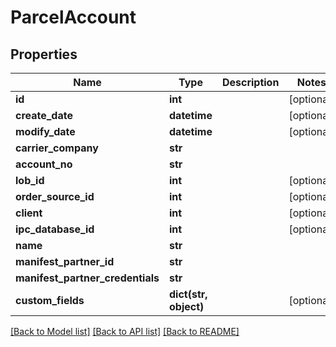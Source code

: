 # ParcelAccount

## Properties
Name | Type | Description | Notes
------------ | ------------- | ------------- | -------------
**id** | **int** |  | [optional] 
**create_date** | **datetime** |  | [optional] 
**modify_date** | **datetime** |  | [optional] 
**carrier_company** | **str** |  | 
**account_no** | **str** |  | 
**lob_id** | **int** |  | [optional] 
**order_source_id** | **int** |  | [optional] 
**client** | **int** |  | [optional] 
**ipc_database_id** | **int** |  | [optional] 
**name** | **str** |  | 
**manifest_partner_id** | **str** |  | 
**manifest_partner_credentials** | **str** |  | 
**custom_fields** | **dict(str, object)** |  | [optional] 

[[Back to Model list]](../README.md#documentation-for-models) [[Back to API list]](../README.md#documentation-for-api-endpoints) [[Back to README]](../README.md)


